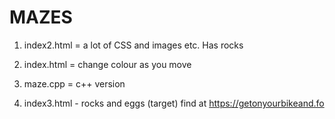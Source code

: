 # MAZES

1. index2.html = a lot of CSS and images etc. Has rocks

2. index.html  = change colour as you move
3. maze.cpp    = c++ version
4. index3.html - rocks and eggs (target) find at https://getonyourbikeand.fo